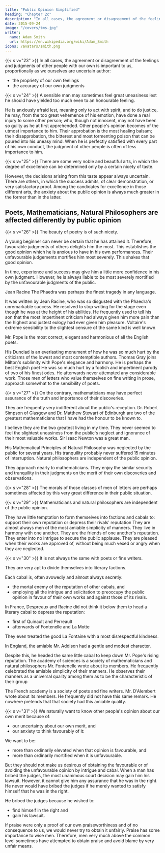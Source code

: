 ```yaml
---
title: "Public Opinion Simplified"
heading: "Chapter 2c"
description: "In all cases, the agreement or disagreement of the feelings and judgments of other people with our own is important to us"
date: 2015-09-24
image: "/covers/tms.jpg"
writer:
  name: Adam Smith
  url: https://en.wikipedia.org/wiki/Adam_Smith
icons: /avatars/smith.png
---
```



{{< s v="23" >}} In all cases, the agreement or disagreement of the feelings and judgments of other people with our own is important to us, proportionally as we ourselves are uncertain author:
- the propriety of our own feelings
- the accuracy of our own judgments

{{< s v="24" >}} A sensible man may sometimes feel great uneasiness lest he should have yielded too much even to an honourable feeling.

<!-- to his just indignation, perhaps, at the injury which may have been done either to himself or to his friend. -->

He is anxiously afraid lest, meaning only to act with spirit, and to do justice, he may, from the too great vehemence of his emotion, have done a real injury to some other person;
who, though not innocent, may not have been so guilty as he at first apprehended.
Other people's opinion becomes of the utmost importance to him.
Their approbation is the most healing balsam; their disapprobation, the bitterest and most tormenting poison that can be poured into his uneasy mind.
When he is perfectly satisfied with every part of his own conduct, the judgment of other people is often of less importance to him.

{{< s v="25" >}} There are some very noble and beautiful arts, in which the degree of excellence can be determined only by a certain nicety of taste.

However, the decisions arising from this taste appear always uncertain.
There are others, in which the success admits,  of clear demonstration, or very satisfactory proof.
Among the candidates for excellence in those different arts, the anxiety about the public opinion is always much greater in the former than in the latter.
 

## Poets, Mathematicians, Natural Philosophers are affected differently by public opinion

{{< s v="26" >}} The beauty of poetry is of such nicety.

A young beginner can never be certain that he has attained it.
Therefore, favourable judgments of others delights him the most.
This establishes the good opinion which he is anxious to have in his own performances.
Their unfavourable judgements mortifies him most severely.
This shakes that good opinion.

In time, experience and success may give him a little more confidence in his own judgment.
However, he is always liable to be most severely mortified by the unfavourable judgments of the public.

Jean Racine
The Phaedra was perhaps the finest tragedy in any language.

It was written by Jean Racine, who was so disgusted with the Phaedra's unremarkable success.
He resolved to stop writing for the stage even though he was at the height of his abilities.
He frequently used to tell his son that the most impertinent criticism had always given him more pain than the highest and justest eulogy had ever given him pleasure.
Voltaire's extreme sensibility to the slightest censure of the same kind is well known.

Mr. Pope is the most correct, elegant and harmonious of all the English poets.

His Dunciad is an everlasting monument of how he was so much hurt by the criticisms of the lowest and most contemptible authors.
Thomas Gray joins Milton's sublimity with Pope's elegance and harmony.
He is perhaps the best English poet
He was so much hurt by a foolish and impertinent parody of two of his finest odes.
He afterwards never attempted any considerable work.
Those men of letters who value themselves on fine writing in prose, approach somewhat to the sensibility of poets.
 

{{< s v="27" >}} On the contrary, mathematicians may have perfect assurance of the truth and importance of their discoveries.

They are frequently very indifferent about the public's reception.
Dr. Robert Simpson of Glasgow and Dr. Matthew Stewart of Edinburgh are two of the greatest mathematicians that I have had the honour to be known to.

I believe they are the two greatest living in my time.
They never seemed to feel the slightest uneasiness from the public's neglect and ignorance of their most valuable works.
Sir Isaac Newton was a great man.

His Mathematical Principles of Natural Philosophy was neglected by the public for several years.
His tranquility probably never suffered 15 minutes of interruption.
Natural philosophers are independent of the public opinion.

They approach nearly to mathematicians.
They enjoy the similar security and tranquility in their judgments on the merit of their own discoveries and observations.

{{< s v="28" >}} The morals of those classes of men of letters are perhaps sometimes affected by this very great difference in their public situation.

{{< s v="29" >}} Mathematicians and natural philosophers are independent of the public opinion.

They have little temptation to form themselves into factions and cabals to: 
support their own reputation or
depress their rivals' reputation
They are almost always men of the most amiable simplicity of manners.
They live in harmony with one another.
They are the friends of one another's reputation.
They enter into no intrigue to secure the public applause.
They are pleased when their works are approved of, without being much vexed or angry when they are neglected.
 
{{< s v="30" >}} It is not always the same with poets or fine writers.

They are very apt to divide themselves into literary factions.

Each cabal is, often avowedly and almost always secretly: 
- the mortal enemy of the reputation of other cabals, and
- employing all the intrigue and solicitation to preoccupy the public opinion in favour of their own works and against those of its rivals.

In France, Despreaux and Racine did not think it below them to head a literary cabal to depress the reputation: 
- first of Quinault and Perreault
- afterwards of Fontenelle and La Motte

They even treated the good La Fontaine with a most disrespectful kindness.

In England, the amiable Mr. Addison had a gentle and modest character.

Despite this, he headed the same little cabal to keep down Mr. Pope's rising reputation.
The academy of sciences is a society of mathematicians and natural philosophers
Mr. Fontenelle wrote about its members.
He frequently celebrated the amiable simplicity of their manners.
He observes their manners as a universal quality among them as to be the characteristic of their group

The French academy is a society of poets and fine writers.
Mr. D'Alembert wrote about its members.
He frequently did not have this same remark.
He nowhere pretends that that society had this amiable quality.
 

{{< s v="31" >}} We naturally want to know other people's opinion about our own merit because of: 
- our uncertainty about our own merit, and
- our anxiety to think favourably of it: 

We want to be: 
- more than ordinarily elevated when that opinion is favourable, and
- more than ordinarily mortified when it is unfavourable.

But they should not make us desirous of obtaining the favourable or of avoiding the unfavourable opinion by intrigue and cabal.
When a man has bribed the judges, the most unanimous court decision may gain him his lawsuit.
However, it cannot give him any assurance that he was in the right.
He never would have bribed the judges if he merely wanted to satisfy himself that he was in the right.

He bribed the judges because he wished to: 
- find himself in the right and
- gain his lawsuit.

If praise were only a proof of our own praiseworthiness and of no consequence to us, we would never try to obtain it unfairly.
Praise has some importance to wise men.
Therefore, men very much above the common level sometimes have attempted to obtain praise and avoid blame by very unfair means.
 
